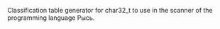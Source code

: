Classification table generator for char32_t to use in the scanner of the programming language Рысь.
